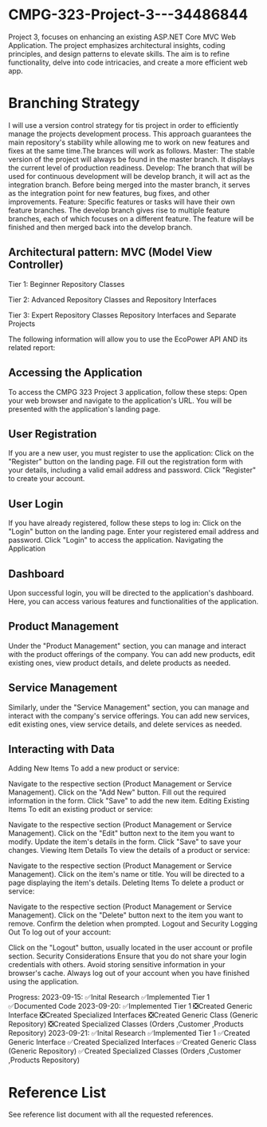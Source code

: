 # CMPG-323-Project-3---34486844
 Project 3, focuses on enhancing an existing ASP.NET Core MVC Web Application. The project emphasizes architectural insights, coding principles, and design patterns to elevate skills. The aim is to refine functionality, delve into code intricacies, and create a more efficient web app.

# Branching Strategy
I will use a version control strategy for tis project in order to efficiently manage the projects development process. This approach guarantees the main repository's stability while allowing me to work on new features and fixes at the same time.The brances will work as follows.
Master: The stable version of the project will always be found in the master branch. It displays the current level of production readiness. Develop: The branch that will be used for continuous development will be develop branch, it will act as the integration branch. Before being merged into the master branch, it serves as the integration point for new features, bug fixes, and other improvements. 
Feature: Specific features or tasks will have their own feature branches. The develop branch gives rise to multiple feature branches, each of which focuses on a different feature. The feature will be finished and then merged back into the develop branch.

## Architectural pattern: MVC (Model View Controller)  
Tier 1: Beginner
Repository Classes

Tier 2: Advanced 
Repository Classes and Repository Interfaces

Tier 3: Expert 
Repository Classes Repository Interfaces and Separate Projects

The following information will allow you to use the EcoPower API AND its related report:

## Accessing the Application

To access the CMPG 323 Project 3 application, follow these steps:
Open your web browser and navigate to the application's URL.
You will be presented with the application's landing page.

## User Registration

If you are a new user, you must register to use the application:
Click on the "Register" button on the landing page.
Fill out the registration form with your details, including a valid email address and password.
Click "Register" to create your account.

## User Login
If you have already registered, follow these steps to log in:
Click on the "Login" button on the landing page.
Enter your registered email address and password.
Click "Login" to access the application.
Navigating the Application

## Dashboard
Upon successful login, you will be directed to the application's dashboard. Here, you can access various features and functionalities of the application.

## Product Management
Under the "Product Management" section, you can manage and interact with the product offerings of the company. You can add new products, edit existing ones, view product details, and delete products as needed.

## Service Management
Similarly, under the "Service Management" section, you can manage and interact with the company's service offerings. You can add new services, edit existing ones, view service details, and delete services as needed.

## Interacting with Data
Adding New Items
To add a new product or service:

Navigate to the respective section (Product Management or Service Management).
Click on the "Add New" button.
Fill out the required information in the form.
Click "Save" to add the new item.
Editing Existing Items
To edit an existing product or service:

Navigate to the respective section (Product Management or Service Management).
Click on the "Edit" button next to the item you want to modify.
Update the item's details in the form.
Click "Save" to save your changes.
Viewing Item Details
To view the details of a product or service:

Navigate to the respective section (Product Management or Service Management).
Click on the item's name or title.
You will be directed to a page displaying the item's details.
Deleting Items
To delete a product or service:

Navigate to the respective section (Product Management or Service Management).
Click on the "Delete" button next to the item you want to remove.
Confirm the deletion when prompted.
Logout and Security
Logging Out
To log out of your account:

Click on the "Logout" button, usually located in the user account or profile section.
Security Considerations
Ensure that you do not share your login credentials with others.
Avoid storing sensitive information in your browser's cache.
Always log out of your account when you have finished using the application.

Progress: 
2023-09-15:
✅Inital Research
✅Implemented Tier 1
✅Documented Code
2023-09-20:
✅Implemented Tier 1
❎Created Generic Interface
❎Created Specialized Interfaces
❎Created Generic Class (Generic Repository)
❎Created Specialized Classes (Orders ,Customer ,Products Repository)
2023-09-21:
✅Inital Research
✅Implemented Tier 1
✅Created Generic Interface
✅Created Specialized Interfaces
✅Created Generic Class (Generic Repository)
✅Created Specialized Classes (Orders ,Customer ,Products  Repository)


# Reference List
See reference list document with all the requested references.

